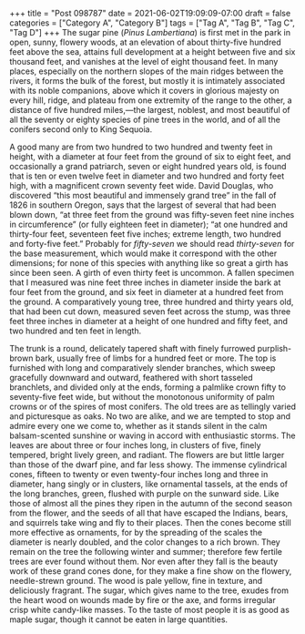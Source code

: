 +++
title = "Post 098787"
date = 2021-06-02T19:09:09-07:00
draft = false
categories = ["Category A", "Category B"]
tags = ["Tag A", "Tag B", "Tag C", "Tag D"]
+++
The sugar pine (_Pinus Lambertiana_) is first met in the park in open, sunny, flowery woods, at an elevation of about thirty-five hundred feet above the sea, attains full development at a height between five and six thousand feet, and vanishes at the level of eight thousand feet. In many places, especially on the northern slopes of the main ridges between the rivers, it forms the bulk of the forest, but mostly it is intimately associated with its noble companions, above which it covers in glorious majesty on every hill, ridge, and plateau from one extremity of the range to the other, a distance of five hundred miles,—the largest, noblest, and most beautiful of all the seventy or eighty species of pine trees in the world, and of all the conifers second only to King Sequoia.

A good many are from two hundred to two hundred and twenty feet in height, with a diameter at four feet from the ground of six to eight feet, and occasionally a grand patriarch, seven or eight hundred years old, is found that is ten or even twelve feet in diameter and two hundred and forty feet high, with a magnificent crown seventy feet wide. David Douglas, who discovered “this most beautiful and immensely grand tree” in the fall of 1826 in southern Oregon, says that the largest of several that had been blown down, “at three feet from the ground was fifty-seven feet nine inches in circumference” (or fully eighteen feet in diameter); “at one hundred and thirty-four feet, seventeen feet five inches; extreme length, two hundred and forty-five feet.” Probably for _fifty-seven_ we should read _thirty-seven_ for the base measurement, which would make it correspond with the other dimensions; for none of this species with anything like so great a girth has since been seen. A girth of even thirty feet is uncommon. A fallen specimen that I measured was nine feet three inches in diameter inside the bark at four feet from the ground, and six feet in diameter at a hundred feet from the ground. A comparatively young tree, three hundred and thirty years old, that had been cut down, measured seven feet across the stump, was three feet three inches in diameter at a height of one hundred and fifty feet, and two hundred and ten feet in length.

The trunk is a round, delicately tapered shaft with finely furrowed purplish-brown bark, usually free of limbs for a hundred feet or more. The top is furnished with long and comparatively slender branches, which sweep gracefully downward and outward, feathered with short tasseled branchlets, and divided only at the ends, forming a palmlike crown fifty to seventy-five feet wide, but without the monotonous uniformity of palm crowns or of the spires of most conifers. The old trees are as tellingly varied and picturesque as oaks. No two are alike, and we are tempted to stop and admire every one we come to, whether as it stands silent in the calm balsam-scented sunshine or waving in accord with enthusiastic storms. The leaves are about three or four inches long, in clusters of five, finely tempered, bright lively green, and radiant. The flowers are but little larger than those of the dwarf pine, and far less showy. The immense cylindrical cones, fifteen to twenty or even twenty-four inches long and three in diameter, hang singly or in clusters, like ornamental tassels, at the ends of the long branches, green, flushed with purple on the sunward side. Like those of almost all the pines they ripen in the autumn of the second season from the flower, and the seeds of all that have escaped the Indians, bears, and squirrels take wing and fly to their places. Then the cones become still more effective as ornaments, for by the spreading of the scales the diameter is nearly doubled, and the color changes to a rich brown. They remain on the tree the following winter and summer; therefore few fertile trees are ever found without them. Nor even after they fall is the beauty work of these grand cones done, for they make a fine show on the flowery, needle-strewn ground. The wood is pale yellow, fine in texture, and deliciously fragrant. The sugar, which gives name to the tree, exudes from the heart wood on wounds made by fire or the axe, and forms irregular crisp white candy-like masses. To the taste of most people it is as good as maple sugar, though it cannot be eaten in large quantities.

